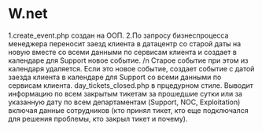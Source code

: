 # W.net

1.create_event.php создан на ООП.
2.По запросу бизнеспроцесса менеджера переносит заезд клиента в датацентр со старой даты на новую вместе со всеми данными по сервисам клиента и создает в календаре для Support новое событие. /n
Старое событие при этом из календаря удаляется.
Если это новое событие, создает событие с датой заезда клиента в календаре для Support со всеми данными по сервисам клиента.
day_tickets_closed.php в прцедурном стиле.
Выводит информацию по всем закрытым тикетам за прошедшие сутки или за указанную дату по всем департаментам (Support, NOC, Exploitation) включая данные сотрудников (кто принял тикет, кто еще подключался для решения проблемы, кто закрыл тикет и почему).
